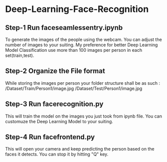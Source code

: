 # Deep-Learning-Face-Recognition

## Step-1 Run faceseamlessentry.ipynb 
To generate the images of the people using the webcam. You can adjust the number of images to your suiting. My preference for better Deep Learning Model Classification use more than 100 images per person in each set(train,test).

## Step-2 Organize the File format 
While storing the images per person your folder structure shall be as such :
/Dataset/Train/Person1/image.jpg
/Dataset/Test/Person1/image.jpg

## Step-3 Run facerecognition.py
This will train the model on the images you just took from ipynb file. You can customuze the Deep Learning Model to your suiting.

## Step-4 Run facefrontend.py
This will open your camera and keep predicting the person based on the faces it detects. You can stop it by hitting "Q" key.
